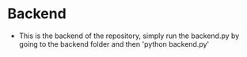 # Backend

- This is the backend of the repository, simply run the backend.py by going to the backend folder and then 'python backend.py'
